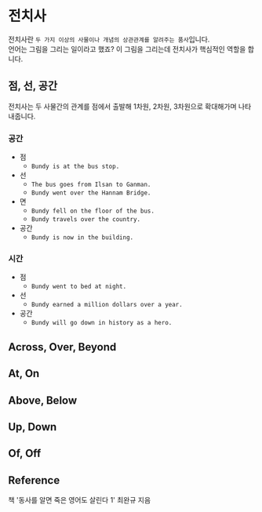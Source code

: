 # 전치사
전치사란 `두 가지 이상의 사물이나 개념의 상관관계를 알려주는 품사`입니다.<br/>
언어는 그림을 그리는 일이라고 했죠? 이 그림을 그리는데 전치사가 핵심적인 역할을 합니다.

## 점, 선, 공간
전치사는 두 사물간의 관계를 점에서 출발해 1차원, 2차원, 3차원으로 확대해가며 나타내줍니다.
### 공간
- 점
  - `Bundy is at the bus stop.`
- 선
  - `The bus goes from Ilsan to Ganman.`
  - `Bundy went over the Hannam Bridge.`
- 면
  - `Bundy fell on the floor of the bus.`
  - `Bundy travels over the country.`
- 공간
  - `Bundy is now in the building.`
### 시간
- 점
  - `Bundy went to bed at night.`
- 선
  - `Bundy earned a million dollars over a year.`
- 공간
  - `Bundy will go down in history as a hero.`

## Across, Over, Beyond
## At, On
## Above, Below
## Up, Down
## Of, Off

## Reference
책 '동사를 알면 죽은 영어도 살린다 1' 최완규 지음
